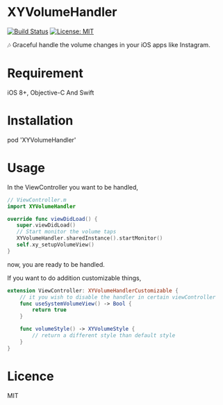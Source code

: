 # XYVolumeHandler

[![Build Status](https://travis-ci.org/X140Yu/XYVolumeHandler.svg?branch=master)](https://travis-ci.org/X140Yu/XYVolumeHandler)
[![License: MIT](https://img.shields.io/badge/License-MIT-yellow.svg)](https://opensource.org/licenses/MIT)

🎶 Graceful handle the volume changes in your iOS apps like Instagram.

# Requirement
iOS 8+, Objective-C And Swift

# Installation
pod 'XYVolumeHandler'

# Usage
In the ViewController you want to be handled,

```swift
// ViewController.m
import XYVolumeHandler
```

```swift
override func viewDidLoad() {
   super.viewDidLoad()
   // Start monitor the volume taps     
   XYVolumeHandler.sharedInstance().startMonitor()
   self.xy_setupVolumeView()
}
```
now, you are ready to be handled.

If you want to do addition customizable things,

```swift
extension ViewController: XYVolumeHandlerCustomizable {
    // it you wish to disable the handler in certain viewController
    func useSystemVolumeView() -> Bool {
        return true
    }

    func volumeStyle() -> XYVolumeStyle {
        // return a different style than default style
    }
}
```

# Licence

MIT

